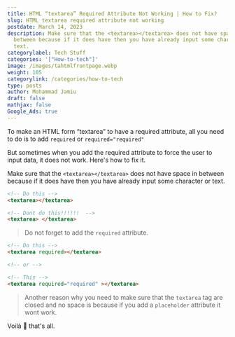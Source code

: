 ```yaml
---
title: HTML “textarea” Required Attribute Not Working | How to Fix?
slug: HTML textarea required attribute not working
postdate: March 14, 2023
description: Make sure that the <textarea></textarea> does not have space in
  between because if it does have then you have already input some character or
  text.
categorylabel: Tech Stuff
categories: '["How-to-tech"]'
image: /images/tahtmlfrontpage.webp
weight: 105
categorylink: /categories/how-to-tech
type: posts
author: Mohammad Jamiu
draft: false
mathjax: false
Google_Ads: true
---
```

To make an HTML form “textarea” to have a required attribute, all you need to do is to add `required` or `required="required"`

But sometimes when you add the required attribute to force the user to input data, it does not work. Here's how to fix it.

Make sure that the `<textarea></textarea>` does not have space in between because if it does have then you have already input some character or text.

```html
<!-- Do this -->
<textarea></textarea>

<!-- Dont do this!!!!!!  -->
<textarea> </textarea>
```

> Do not forget to add the `required` attribute.

```html
<!-- Do this -->
<textarea required></textarea>

<!-- or -->

<!-- This -->
<textarea required="required" ></textarea>
```

> Another reason why you need to make sure that the `textarea` tag are closed and no space is because if you add a `placeholder` attribute it wont work.

Voilà :tada: that's all.